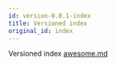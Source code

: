 ```yaml
---
id: version-0.0.1-index
title: Versioned index
original_id: index
---
```


Versioned index [awesome.md](awesome.md)
